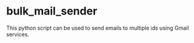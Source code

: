 # bulk_mail_sender
This python script can be used to send emails to multiple ids using Gmail services.
